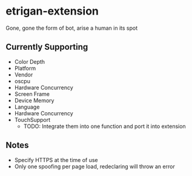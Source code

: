 # etrigan-extension
Gone, gone the form of bot, arise a human in its spot


## Currently Supporting
- Color Depth 
- Platform
- Vendor
- oscpu
- Hardware Concurrency
- Screen Frame
- Device Memory 
- Language
- Hardware Concurrency
- TouchSupport 
  - TODO: Integrate them into one function and port it into extension 


## Notes
- Specify HTTPS at the time of use
- Only one spoofing per page load, redeclaring will throw an error